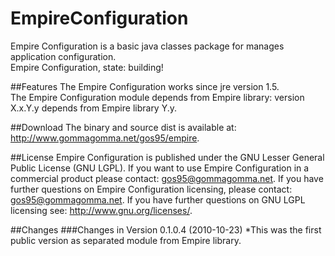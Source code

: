 # EmpireConfiguration
Empire Configuration is a basic java classes package for manages application configuration.</br>
Empire Configuration, state: building!


##Features
The Empire Configuration works since jre version 1.5.</br>
The Empire Configuration module depends from Empire library: version X.x.Y.y depends from Empire library Y.y.


##Download
The binary and source dist is available at: http://www.gommagomma.net/gos95/empire.


##License
Empire Configuration is published under the GNU Lesser General Public License (GNU LGPL).
If you want to use Empire Configuration in a commercial product please contact: <gos95@gommagomma.net>.
If you have further questions on Empire Configuration licensing, please contact: <gos95@gommagomma.net>.
If you have further questions on GNU LGPL licensing see: <http://www.gnu.org/licenses/>.


##Changes
###Changes in Version 0.1.0.4 (2010-10-23)
*This was the first public version as separated module from Empire library.
